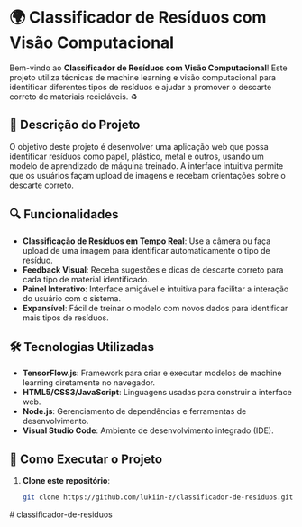# 🌍 Classificador de Resíduos com Visão Computacional

Bem-vindo ao **Classificador de Resíduos com Visão Computacional**! Este projeto utiliza técnicas de machine learning e visão computacional para identificar diferentes tipos de resíduos e ajudar a promover o descarte correto de materiais recicláveis. ♻️

## 📜 Descrição do Projeto

O objetivo deste projeto é desenvolver uma aplicação web que possa identificar resíduos como papel, plástico, metal e outros, usando um modelo de aprendizado de máquina treinado. A interface intuitiva permite que os usuários façam upload de imagens e recebam orientações sobre o descarte correto.

## 🔍 Funcionalidades

- **Classificação de Resíduos em Tempo Real**: Use a câmera ou faça upload de uma imagem para identificar automaticamente o tipo de resíduo.
- **Feedback Visual**: Receba sugestões e dicas de descarte correto para cada tipo de material identificado.
- **Painel Interativo**: Interface amigável e intuitiva para facilitar a interação do usuário com o sistema.
- **Expansível**: Fácil de treinar o modelo com novos dados para identificar mais tipos de resíduos.

## 🛠️ Tecnologias Utilizadas

- **TensorFlow.js**: Framework para criar e executar modelos de machine learning diretamente no navegador.
- **HTML5/CSS3/JavaScript**: Linguagens usadas para construir a interface web.
- **Node.js**: Gerenciamento de dependências e ferramentas de desenvolvimento.
- **Visual Studio Code**: Ambiente de desenvolvimento integrado (IDE).

## 🚀 Como Executar o Projeto

1. **Clone este repositório**:
   ```bash
   git clone https://github.com/lukiin-z/classificador-de-residuos.git
#   c l a s s i f i c a d o r - d e - r e s i d u o s 
 
 